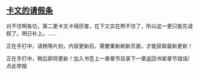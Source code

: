 ## [卡文的请假条](https://www.xxbiquge.com/11_11207/9047039.html)
 对不住啊各位，第二更卡文卡得厉害，在下又实在熬不住了，所以这一更只能先请假了。明日补上。……

  

  

  正在手打中，请稍等片刻，内容更新后，需要重新刷新页面，才能获取最新更新！

  正在手打中，稍后即将更新！加入书签上一章章节目录下一章返回书架章节错误/点此举报 
